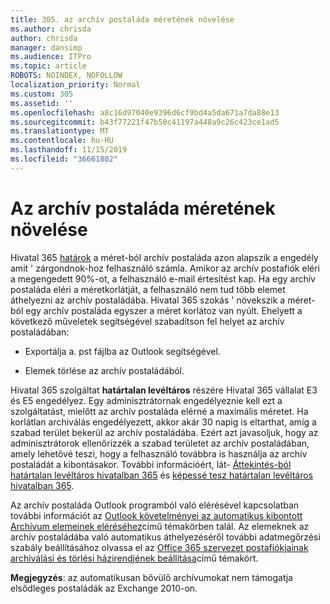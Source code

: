 ```yaml
---
title: 305. az archív postaláda méretének növelése
ms.author: chrisda
author: chrisda
manager: dansimp
ms.audience: ITPro
ms.topic: article
ROBOTS: NOINDEX, NOFOLLOW
localization_priority: Normal
ms.custom: 305
ms.assetid: ''
ms.openlocfilehash: a8c16d97040e9396d6cf9bd4a5da671a7da88e13
ms.sourcegitcommit: b43f77221f47b50c41197a448a9c26c423ce1ad5
ms.translationtype: MT
ms.contentlocale: hu-HU
ms.lasthandoff: 11/15/2019
ms.locfileid: "36661802"
---
```

# <a name="increase-the-archive-mailbox-size"></a>Az archív postaláda méretének növelése

Hivatal 365 [határok](https://docs.microsoft.com/office365/servicedescriptions/exchange-online-service-description/exchange-online-limits#mailbox-storage-limits) a méret-ból archív postaláda azon alapszik a engedély amit ' zárgondnok-hoz felhasználó számla. Amikor az archív postafiók eléri a megengedett 90%-ot, a felhasználó e-mail értesítést kap. Ha egy archív postaláda eléri a méretkorlátját, a felhasználó nem tud több elemet áthelyezni az archív postaládába. Hivatal 365 szokás ' növekszik a méret-ból egy archív postaláda egyszer a méret korlátoz van nyúlt. Ehelyett a következő műveletek segítségével szabadítson fel helyet az archív postaládában:

- Exportálja a. pst fájlba az Outlook segítségével.

- Elemek törlése az archív postaládából.

Hivatal 365 szolgáltat **határtalan levéltáros** részére Hivatal 365 vállalat E3 és E5 engedélyez. Egy adminisztrátornak engedélyeznie kell ezt a szolgáltatást, mielőtt az archív postaláda elérné a maximális méretet. Ha korlátlan archiválás engedélyezett, akkor akár 30 napig is eltarthat, amíg a szabad terület bekerül az archív postaládába. Ezért azt javasoljuk, hogy az adminisztrátorok ellenőrizzék a szabad területet az archív postaládában, amely lehetővé teszi, hogy a felhasználó továbbra is használja az archív postaládát a kibontásakor. További információért, lát- [Áttekintés-ból határtalan levéltáros hivatalban 365](https://docs.microsoft.com/office365/securitycompliance/unlimited-archiving) és [képessé tesz határtalan levéltáros hivatalban 365](https://docs.microsoft.com/office365/securitycompliance/enable-unlimited-archiving).

Az archív postaláda Outlook programból való elérésével kapcsolatban további információt az [Outlook követelményei az automatikus kibontott Archívum elemeinek eléréséhez](https://docs.microsoft.com/office365/securitycompliance/unlimited-archiving#outlook-requirements-for-accessing-items-in-an-auto-expanded-archive)című témakörben talál. Az elemeknek az archív postaládába való automatikus áthelyezéséről további adatmegőrzési szabály beállításához olvassa el az [Office 365 szervezet postafiókjainak archiválási és törlési házirendjének beállítása](https://docs.microsoft.com/office365/securitycompliance/set-up-an-archive-and-deletion-policy-for-mailboxes)című témakört.

**Megjegyzés**: az automatikusan bővülő archívumokat nem támogatja elsődleges postaládák az Exchange 2010-on.

